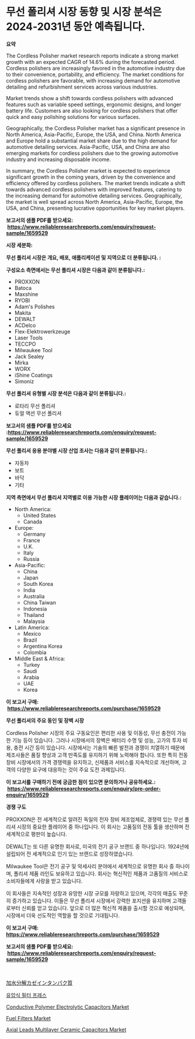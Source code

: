<p><h1>무선 폴리셔 시장 동향 및 시장 분석은 2024-2031년 동안 예측됩니다.</h1></p><p><strong>요약</strong></p>
<p><p>The Cordless Polisher market research reports indicate a strong market growth with an expected CAGR of 14.6% during the forecasted period. Cordless polishers are increasingly favored in the automotive industry due to their convenience, portability, and efficiency. The market conditions for cordless polishers are favorable, with increasing demand for automotive detailing and refurbishment services across various industries.</p><p>Market trends show a shift towards cordless polishers with advanced features such as variable speed settings, ergonomic designs, and longer battery life. Customers are also looking for cordless polishers that offer quick and easy polishing solutions for various surfaces.</p><p>Geographically, the Cordless Polisher market has a significant presence in North America, Asia-Pacific, Europe, the USA, and China. North America and Europe hold a substantial market share due to the high demand for automotive detailing services. Asia-Pacific, USA, and China are also emerging markets for cordless polishers due to the growing automotive industry and increasing disposable income.</p><p>In summary, the Cordless Polisher market is expected to experience significant growth in the coming years, driven by the convenience and efficiency offered by cordless polishers. The market trends indicate a shift towards advanced cordless polishers with improved features, catering to the increasing demand for automotive detailing services. Geographically, the market is well spread across North America, Asia-Pacific, Europe, the USA, and China, presenting lucrative opportunities for key market players.</p></p>
<p><strong>보고서의 샘플 PDF를 받으세요: &nbsp;<a href="https://www.reliableresearchreports.com/enquiry/request-sample/1659529">https://www.reliableresearchreports.com/enquiry/request-sample/1659529</a></strong></p>
<p><strong>시장 세분화:</strong></p>
<p><strong> 무선 폴리셔 시장은 개요, 배포, 애플리케이션 및 지역으로 더 분류됩니다. :</strong></p>
<p><strong>구성요소 측면에서는 무선 폴리셔 시장은 다음과 같이 분류됩니다.:</strong></p>
<p><ul><li>PROXXON</li><li>Batoca</li><li>Maxshine</li><li>RYOBI</li><li>Adam's Polishes</li><li>Makita</li><li>DEWALT</li><li>ACDelco</li><li>Flex-Elektrowerkzeuge</li><li>Laser Tools</li><li>TECCPO</li><li>Milwaukee Tool</li><li>Jack Sealey</li><li>Mirka</li><li>WORX</li><li>iShine Coatings</li><li>Simoniz</li></ul></p>
<p><strong> 무선 폴리셔 유형별 시장 분석은 다음과 같이 분류됩니다.:</strong></p>
<p><ul><li>로타리 무선 폴리셔</li><li>듀얼 액션 무선 폴리셔</li></ul></p>
<p><strong>보고서의 샘플 PDF를 받으세요 :<a href="https://www.reliableresearchreports.com/enquiry/request-sample/1659529">https://www.reliableresearchreports.com/enquiry/request-sample/1659529</a></strong></p>
<p><strong> 무선 폴리셔 응용 분야별 시장 산업 조사는 다음과 같이 분류됩니다.:</strong></p>
<p><ul><li>자동차</li><li>보트</li><li>바닥</li><li>기타</li></ul></p>
<p><strong>지역 측면에서 무선 폴리셔 지역별로 이용 가능한 시장 플레이어는 다음과 같습니다.:</strong></p>
<p><ul>
    <li>
        North America:
        <ul>
            <li>United States</li>
            <li>Canada</li>
        </ul>
    </li>
    <li>
        Europe:
        <ul>
            <li>Germany</li>
            <li>France</li>
            <li>U.K.</li>
            <li>Italy</li>
            <li>Russia</li>
        </ul>
    </li>
    <li>
        Asia-Pacific:
        <ul>
            <li>China</li>
            <li>Japan</li>
            <li>South Korea</li>
            <li>India</li>
            <li>Australia</li>
            <li>China Taiwan</li>
            <li>Indonesia</li>
            <li>Thailand</li>
            <li>Malaysia</li>
        </ul>
    </li>
    <li>
        Latin America:
        <ul>
            <li>Mexico</li>
            <li>Brazil</li>
            <li>Argentina Korea</li>
            <li>Colombia</li>
        </ul>
    </li>
    <li>
        Middle East & Africa:
        <ul>
            <li>Turkey</li>
            <li>Saudi</li>
            <li>Arabia</li>
            <li>UAE</li>
            <li>Korea</li>
        </ul>
    </li>
    </ul></p>
<p><strong>이 보고서 구매: &nbsp;<a href="https://www.reliableresearchreports.com/purchase/1659529">https://www.reliableresearchreports.com/purchase/1659529</a></strong></p>
<p><strong>무선 폴리셔의 주요 동인 및 장벽 시장</strong></p>
<p><p>Cordless Polisher 시장의 주요 구동요인은 편리한 사용 및 이동성, 무선 충전이 가능한 기능 등이 있습니다. 그러나 시장에서의 장벽은 배터리 수명 및 성능, 고가의 투자 비용, 충전 시간 등이 있습니다. 시장에서는 기술의 빠른 발전과 경쟁이 치열하기 때문에 제조사들은 품질 향상과 고객 만족도를 유지하기 위해 노력해야 합니다. 또한 특히 전동 장비 시장에서의 가격 경쟁력을 유지하고, 신제품과 서비스를 지속적으로 개선하며, 고객의 다양한 요구에 대응하는 것이 주요 도전 과제입니다.</p></p>
<p><strong>이 보고서를 구매하기 전에 궁금한 점이 있으면 문의하거나 공유하세요.: &nbsp;<a href="https://www.reliableresearchreports.com/enquiry/pre-order-enquiry/1659529">https://www.reliableresearchreports.com/enquiry/pre-order-enquiry/1659529</a></strong></p>
<p><strong>경쟁 구도</strong></p>
<p><p>PROXXON은 전 세계적으로 알려진 독일의 전자 장비 제조업체로, 경쟁력 있는 무선 폴리셔 시장의 중요한 플레이어 중 하나입니다. 이 회사는 고품질의 전동 툴을 생산하며 전 세계적으로 평판이 높습니다. </p><p>DEWALT는 또 다른 유명한 회사로, 미국의 전기 공구 브랜드 중 하나입니다. 1924년에 설립되어 전 세계적으로 인기 있는 브랜드로 성장하였습니다. </p><p>Milwaukee Tool은 전기 공구 및 악세사리 분야에서 세계적으로 유명한 회사 중 하나이며, 폴리셔 제품 라인도 보유하고 있습니다. 회사는 혁신적인 제품과 고품질의 서비스로 소비자들에게 사랑을 받고 있습니다. </p><p>이 회사들은 지속적인 성장과 유망한 시장 규모를 자랑하고 있으며, 각각의 매출도 꾸준히 증가하고 있습니다. 이들은 무선 폴리셔 시장에서 강력한 포지션을 유지하며 고객들로부터 신뢰를 얻고 있습니다. 앞으로 더 많은 혁신적 제품을 출시할 것으로 예상되며, 시장에서 더욱 선도적인 역할을 할 것으로 기대됩니다.</p></p>
<p><strong>이 보고서 구매: &nbsp; <a href="https://www.reliableresearchreports.com/purchase/1659529">https://www.reliableresearchreports.com/purchase/1659529</a></strong></p>
<p><strong>보고서의 샘플 PDF를 받으세요: &nbsp;<a href="https://www.reliableresearchreports.com/enquiry/request-sample/1659529">https://www.reliableresearchreports.com/enquiry/request-sample/1659529</a></strong><strong></strong></p>
<p>&nbsp;</p>
<p><p><a href="https://github.com/NashBeahan2023/Market-Research-Report-List-1/blob/main/222445713753.md">加水分解カゼインタンパク質</a></p><p><a href="https://github.com/vsap75a286l/Market-Research-Report-List-1/blob/main/272354712696.md">유압식 필터 프레스</a></p><p><a href="https://github.com/johnbach50/Market-Research-Report-List-2/blob/main/conductive-polymer-electrolytic-capacitors-market.md">Conductive Polymer Electrolytic Capacitors Market</a></p><p><a href="https://issuu.com/reportprime-2/docs/fuel-filters-market-size-2030.pptx">Fuel Filters Market</a></p><p><a href="https://github.com/lylyparadise/Market-Research-Report-List-2/blob/main/axial-leads-multilayer-ceramic-capacitors-market.md">Axial Leads Multilayer Ceramic Capacitors Market</a></p></p>